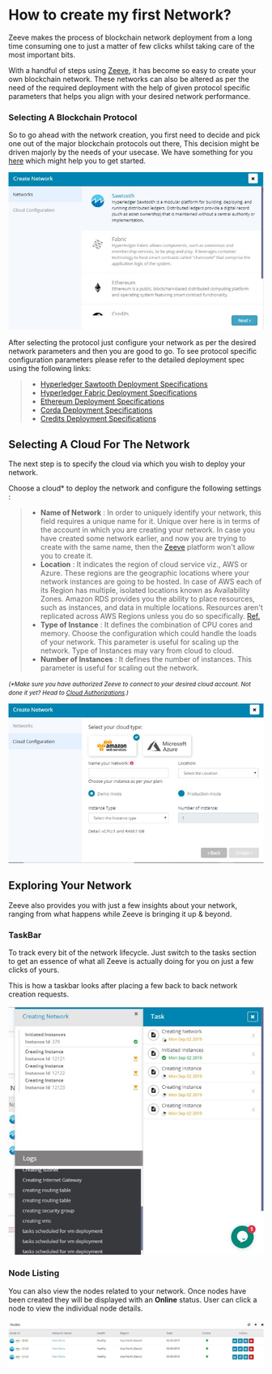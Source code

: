 # How to create my first Network?

Zeeve makes the process of blockchain network deployment from a long time consuming one to just a matter of few clicks whilst taking care of the most important bits.

With a handful of steps using [Zeeve](https://zeeve.io), it has become so easy to create your own blockchain network. These networks can also be altered as per the need of the required deployment with the help of  given protocol specific parameters that helps you align with your desired network performance.

<!-- Currently we have restricted for below mentioned with which user can create the Blockchain network. Initially you should choose your blockchain platform -->


### Selecting A Blockchain Protocol

So to go ahead with the network creation, you first need to decide and pick one out of the major blockchain protocols out there, This decision might be driven majorly by the needs of your usecase. We have something for you [here](./Blockchain_Protocols.md) which might help you to get started.
<!-- 
> *   [Hyperledger Sawtooth](./Glossary.html#hyperledger-sawtooth)
> *   [Hyperledger Fabric](./Glossary.html#hyperledger-fabric)
> *   [Ethereum](./Glossary.html#ethereum)
> *   [Credits](./Glossary.html#credits)
> *   [Corda](./Glossary.html#corda) -->

![](images/CreateNetworkPage.JPG)

After selecting the protocol just configure your network as per the desired network parameters and then you are good to go. To see protocol specific configuration parameters please refer to the detailed deployment spec using the following links:
<!-- These are the logs coming while creating a [network](./Glossary.md) -->

> *   [Hyperledger Sawtooth Deployment Specifications](./HyperledgerSawtooth.md)
> *   [Hyperledger Fabric Deployment Specifications](./HyperledgerFabric.md)
> *   [Ethereum  Deployment Specifications](./Ethereum.md)
> *   [Corda Deployment Specifications](./Corda.md)
> *   [Credits Deployment Specifications](./Credits.md)


## Selecting A Cloud For The Network

The next step is to specify the cloud via which you wish to deploy your network.

<!--   Here multiple cloud network available users can choose the cloud as per choice. -->
  Choose a cloud* to deploy the network and configure the following settings :

> *   **Name of Network** : In order to uniquely identify your network, this field requires a unique name for it. Unique over here is in terms of the account in which you are creating your network. In case you have created some network earlier, and now you are trying to create with the same name, then the [Zeeve](https://zeeve.io) platform won't allow you to create it.
> *   **Location** : It indicates the region of cloud service viz., AWS or Azure. These regions are the geographic locations where your network instances are going to be hosted. In case of AWS each of its Region has multiple, isolated locations known as Availability Zones. Amazon RDS provides you the ability to place resources, such as instances, and data in multiple locations. Resources aren't replicated across AWS Regions unless you do so specifically. [Ref.](https://docs.aws.amazon.com/AmazonRDS/latest/UserGuide/Concepts.RegionsAndAvailabilityZones.html)
> *   **Type of Instance** : It defines the combination of CPU cores and memory. Choose the configuration which could handle the loads of your network. This parameter is useful for scaling up the network. Type of Instances may vary from cloud to cloud.
> *   **Number of Instances** : It defines the number of instances. This parameter is useful for scaling out the network.

<i><small>(*Make sure you have authorized Zeeve to connect to your desired cloud account. Not done it yet? Head to [Cloud Authorizations](./cloud_authorization).)</small></i>

![](images/CloudConfigurationPage.JPG)

## Exploring Your Network

Zeeve also provides you with just a few insights about your network, ranging from what happens while Zeeve is bringing it up & beyond. 

### TaskBar
To track every bit of the network lifecycle. Just switch to the tasks section to get an essence of what all Zeeve is actually doing for you on just a few clicks of yours.

This is how a taskbar looks after placing a few back to back network creation requests.
<!-- These are the logs coming while creating a [network](./Glossary.md) -->

![](images/NetworkingCreationPage.JPG)

### Node Listing

You can also view the nodes related to your network. Once nodes have been created they will be displayed with an **Online** status. User can click a node to view the individual node details.

![](images/NodesPage.JPG)